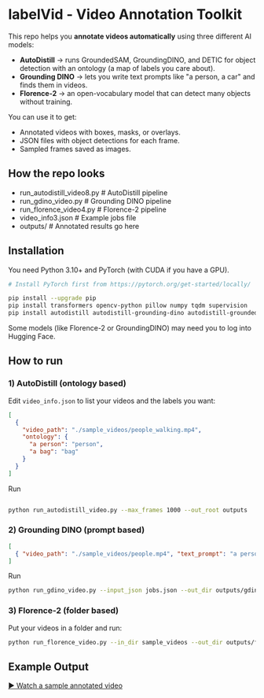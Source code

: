 # labelVid - Video Annotation Toolkit

This repo helps you **annotate videos automatically** using three different AI models:

- **AutoDistill** → runs GroundedSAM, GroundingDINO, and DETIC for object detection with an ontology (a map of labels you care about).
- **Grounding DINO** → lets you write text prompts like "a person, a car" and finds them in videos.
- **Florence-2** → an open-vocabulary model that can detect many objects without training.

You can use it to get:
- Annotated videos with boxes, masks, or overlays.
- JSON files with object detections for each frame.
- Sampled frames saved as images.


## How the repo looks

- run_autodistill_video8.py # AutoDistill pipeline
- run_gdino_video.py # Grounding DINO pipeline
- run_florence_video4.py # Florence-2 pipeline
- video_info3.json # Example jobs file
- outputs/ # Annotated results go here


## Installation
You need Python 3.10+ and PyTorch (with CUDA if you have a GPU).

```bash
# Install PyTorch first from https://pytorch.org/get-started/locally/

pip install --upgrade pip
pip install transformers opencv-python pillow numpy tqdm supervision
pip install autodistill autodistill-grounding-dino autodistill-grounded-sam autodistill-detic
```

Some models (like Florence-2 or GroundingDINO) may need you to log into Hugging Face.

## How to run

### 1) AutoDistill (ontology based)

Edit `video_info.json` to list your videos and the labels you want:

```json
[
  {
    "video_path": "./sample_videos/people_walking.mp4",
    "ontology": {
      "a person": "person",
      "a bag": "bag"
    }
  }
]
```
Run

```bash

python run_autodistill_video.py --max_frames 1000 --out_root outputs
```

### 2) Grounding DINO (prompt based)

```json
[
  { "video_path": "./sample_videos/people.mp4", "text_prompt": "a person, a bag" }
]
```

Run
```bash
python run_gdino_video.py --input_json jobs.json --out_dir outputs/gdino --conf 0.3 0.5 0.7 --device cuda
```


### 3) Florence-2 (folder based)

Put your videos in a folder and run:

```bash
python run_florence_video.py --in_dir sample_videos --out_dir outputs/florence --conf 0.3 0.5 0.7 --model_type large --device cuda
```

## Example Output

[▶️ Watch a sample annotated video](https://drive.google.com/file/d/1dnnKGwiLQCa8QxgAL2iXNqBEkcIW5cPn/view?usp=drive_link)